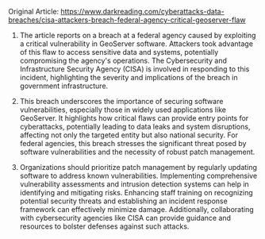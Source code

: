 Original Article: https://www.darkreading.com/cyberattacks-data-breaches/cisa-attackers-breach-federal-agency-critical-geoserver-flaw

1) The article reports on a breach at a federal agency caused by exploiting a critical vulnerability in GeoServer software. Attackers took advantage of this flaw to access sensitive data and systems, potentially compromising the agency's operations. The Cybersecurity and Infrastructure Security Agency (CISA) is involved in responding to this incident, highlighting the severity and implications of the breach in government infrastructure.

2) This breach underscores the importance of securing software vulnerabilities, especially those in widely used applications like GeoServer. It highlights how critical flaws can provide entry points for cyberattacks, potentially leading to data leaks and system disruptions, affecting not only the targeted entity but also national security. For federal agencies, this breach stresses the significant threat posed by software vulnerabilities and the necessity of robust patch management.

3) Organizations should prioritize patch management by regularly updating software to address known vulnerabilities. Implementing comprehensive vulnerability assessments and intrusion detection systems can help in identifying and mitigating risks. Enhancing staff training on recognizing potential security threats and establishing an incident response framework can effectively minimize damage. Additionally, collaborating with cybersecurity agencies like CISA can provide guidance and resources to bolster defenses against such attacks.